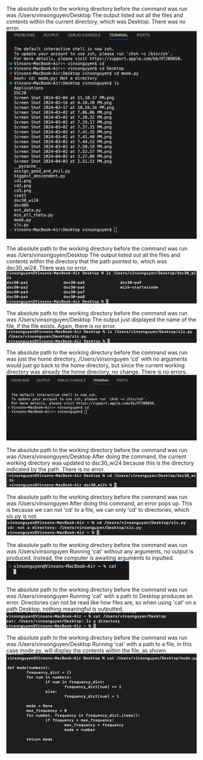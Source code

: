The absolute path to the working directory before the command was run was /Users/vinsonguyen/Desktop
The output listed out all the files and contents within the current directory, which was Desktop. There was no error.
![Image](ls1.png)

The absolute path to the working directory before the command was run was /Uers/vinsonguyen/Desktop
The output listed out all the files and contents within the directory that the path pointed to, which was dsc30_wi24. There was no error.
![Image](ls2.png)

The absolute path to the working directory before the command was run was /Users/vinsonguyen/Desktop
The output just displayed the name of the file, if the file exists. Again, there is no error.
![Image](ls3.png)

The absolute path to the working directory before the command was run was just the home directory, /Users/vinsonguyen
'cd' with no arguments would just go back to the home directory, but since the current working directory was already the home directory, no change. There is no errors.
![Image](cd1.png)

The absolute path to the working directory before the command was run was /Users/vinsonguyen/Desktop
After doing the command, the current working directory was updated to dsc30_wi24 because this is the directory indicated by the path. There is no error.
![Image](cd2.png)

The absolute path to the working directory before the command was run was /Users/vinsonguyen
After doing this command, an error pops up. This is because we can not 'cd' to a file, we can only 'cd' to directories, which slc.py is not. 
![Image](cd3.png)

The absolute path to the working directory before the command was run was /Users/vinsonguyen
Running 'cat' without any arguments, no output is produced. Instead, the computer is awaiting arguments to inputted.
![Image](cat1.png)

The absolute path to the working directory before the command was run was /Users/vinsonguyen
Running 'cat' with a path to Desktop produces an error. Directories can not be read like how files are, so when using 'cat' on a path Desktop, nothing meaningful is outputted.
![Image](cat2.png)

The absolute path to the working directory before the command was run was /Users/vinsonguyen/Desktop
Running 'cat' with a path to a file, in this case mode.py, will display the contents within the file, as shown. 
![Image](cat3.png)
